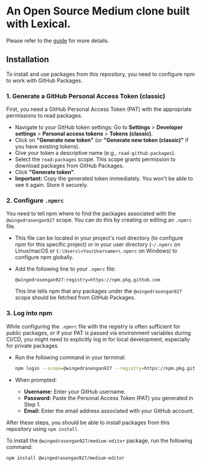 # An Open Source Medium clone built with Lexical.
Please refer to the [guide]((https://medium-editor-lmr5y.ondigitalocean.app/)) for more details.

## Installation

To install and use packages from this repository, you need to configure npm to work with GitHub Packages.

### 1. Generate a GitHub Personal Access Token (classic)

First, you need a GitHub Personal Access Token (PAT) with the appropriate permissions to read packages.

*   Navigate to your GitHub token settings: Go to **Settings** > **Developer settings** > **Personal access tokens** > **Tokens (classic)**.
*   Click on **"Generate new token"** (or **"Generate new token (classic)"** if you have existing tokens).
*   Give your token a descriptive name (e.g., `read-github-packages`).
*   Select the `read:packages` scope. This scope grants permission to download packages from GitHub Packages.
*   Click **"Generate token"**.
*   **Important:** Copy the generated token immediately. You won't be able to see it again. Store it securely.

### 2. Configure `.npmrc`

You need to tell npm where to find the packages associated with the `@wingedrasengan927` scope. You can do this by creating or editing an `.npmrc` file.

*   This file can be located in your project's root directory (to configure npm for this specific project) or in your user directory (`~/.npmrc` on Linux/macOS or `C:\Users\<YourUsername>\.npmrc` on Windows) to configure npm globally.
*   Add the following line to your `.npmrc` file:

    ```
    @wingedrasengan927:registry=https://npm.pkg.github.com
    ```

    This line tells npm that any packages under the `@wingedrasengan927` scope should be fetched from GitHub Packages.

### 3. Log into npm

While configuring the `.npmrc` file with the registry is often sufficient for public packages, or if your PAT is passed via environment variables during CI/CD, you might need to explicitly log in for local development, especially for private packages.

*   Run the following command in your terminal:

    ```bash
    npm login --scope=@wingedrasengan927 --registry=https://npm.pkg.github.com
    ```

*   When prompted:
    *   **Username:** Enter your GitHub username.
    *   **Password:** Paste the Personal Access Token (PAT) you generated in Step 1.
    *   **Email:** Enter the email address associated with your GitHub account.

After these steps, you should be able to install packages from this repository using `npm install`.

To install the `@wingedrasengan927/medium-editor` package, run the following command:

```bash
npm install @wingedrasengan927/medium-editor
```
